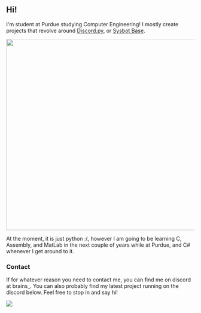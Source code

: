 ## Hi!
I'm student at Purdue studying Computer Engineering!
I mostly create projects that revolve around [Discord.py](https://github.com/Rapptz/discord.py), or [Sysbot Base](https://github.com/olliz0r/sys-botbase). 


<a href="https://github.com/anuraghazra/github-readme-stats">
<img align="center" src="https://github-readme-stats.vercel.app/api/top-langs/?username=King0fBrains&show_icons=true&layout=compact&theme=dark&count_private=true" width="512" />
    </a>
<br/>
<p>
At the moment, it is just python :(, however I am going to be learning C, Assembly, and MatLab in the next couple of years while at Purdue, and C# whenever I get around to it.

  ### Contact
If for whatever reason you need to contact me, you can find me on discord at brains_. You can also probably find my latest project running on the discord below. Feel free to stop in and say hi!

[<img src="https://canary.discordapp.com/api/guilds/807830259990659082/widget.png?style=banner2">](https://discord.gg/V9yYzugtmr)
